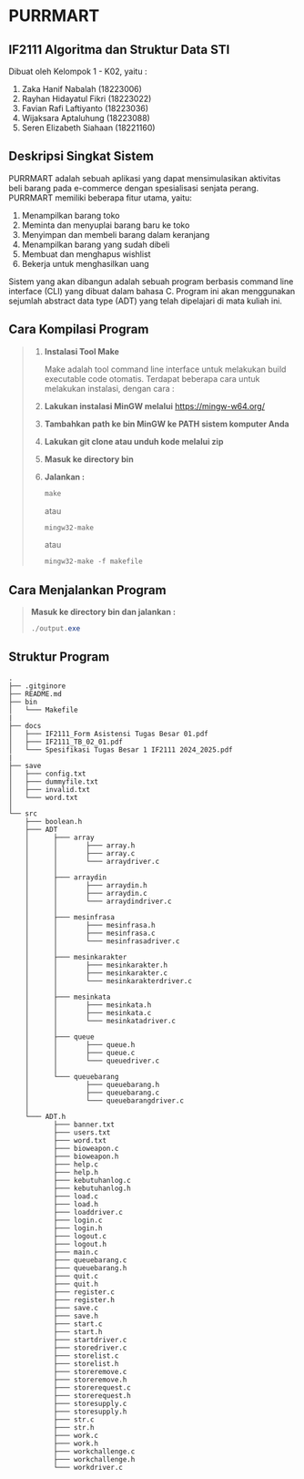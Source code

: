 # PURRMART
## IF2111 Algoritma dan Struktur Data STI

Dibuat oleh Kelompok 1 - K02, yaitu :

1. Zaka Hanif Nabalah (18223006)
2. Rayhan Hidayatul Fikri (18223022)
3. Favian Rafi Laftiyanto (18223036)
4. Wijaksara Aptaluhung (18223088)
5. Seren Elizabeth Siahaan (18221160)

## Deskripsi Singkat Sistem
PURRMART adalah sebuah aplikasi yang dapat mensimulasikan aktivitas beli barang pada e-commerce dengan spesialisasi senjata perang. PURRMART memiliki beberapa fitur utama, yaitu:
1. Menampilkan barang toko
2. Meminta dan menyuplai barang baru ke toko
3. Menyimpan dan membeli barang dalam keranjang
4. Menampilkan barang yang sudah dibeli
5. Membuat dan menghapus wishlist
6. Bekerja untuk menghasilkan uang

Sistem yang akan dibangun adalah sebuah program berbasis command line interface (CLI) yang dibuat dalam bahasa C. Program ini akan menggunakan sejumlah abstract data type (ADT) yang telah dipelajari di mata kuliah ini.

## Cara Kompilasi Program
> 1. **Instalasi Tool Make**
>
>    Make adalah tool command line interface untuk melakukan build executable code otomatis. Terdapat beberapa cara untuk melakukan instalasi, dengan cara :
> 1. **Lakukan instalasi MinGW melalui** https://mingw-w64.org/
> 2. **Tambahkan path ke bin MinGW ke PATH sistem komputer Anda**
> 2. **Lakukan git clone atau unduh kode melalui zip**
> 3. **Masuk ke directory bin**
> 4. **Jalankan :**
>
>    ```powershell
>    make
>    ```
>    atau
>    ```powershell
>    mingw32-make
>    ```
>    atau
>    ```powershell
>    mingw32-make -f makefile
>    ```

## Cara Menjalankan Program
> **Masuk ke directory bin dan jalankan :**
>
> ```powershell
> ./output.exe
> ```

## Struktur Program
```
.
├── .gitginore
├── README.md
├── bin
│   └─── Makefile  
|
├── docs
│   ├─── IF2111_Form Asistensi Tugas Besar 01.pdf			    
│   ├─── IF2111_TB_02_01.pdf		     
│   └─── Spesifikasi Tugas Besar 1 IF2111 2024_2025.pdf				                 
|
├── save
│   ├─── config.txt 			    
│   ├─── dummyfile.txt 			     
│   ├─── invalid.txt				     
│   └─── word.txt                     
│ 
└── src
    ├─── boolean.h
    ├─── ADT
    │      ├─── array
    │      │       ├─── array.h
    │      │       ├─── array.c    
    │      │       └─── arraydriver.c
    │      │
    │      ├─── arraydin
    │      │       ├─── arraydin.h
    │      │       ├─── arraydin.c
    │      │       └─── arraydindriver.c
    │      │
    │      ├─── mesinfrasa
    │      │       ├─── mesinfrasa.h
    │      │       ├─── mesinfrasa.c
    │      │       └─── mesinfrasadriver.c
    │      │
    │      ├─── mesinkarakter
    │      │       ├─── mesinkarakter.h
    │      │       ├─── mesinkarakter.c
    │      │       └─── mesinkarakterdriver.c
    │      │
    │      ├─── mesinkata
    │      │       ├─── mesinkata.h
    │      │       ├─── mesinkata.c
    │      │       └─── mesinkatadriver.c
    │      │
    │      ├─── queue
    │      │       ├─── queue.h
    │      │       ├─── queue.c
    │      │       └─── queuedriver.c
    │      │
    │      └─── queuebarang
    │              ├─── queuebarang.h
    │              ├─── queuebarang.c
    │              └─── queuebarangdriver.c
    │
    └─── ADT.h
           ├─── banner.txt
           ├─── users.txt
           ├─── word.txt
           ├─── bioweapon.c
           ├─── bioweapon.h
           ├─── help.c
           ├─── help.h
           ├─── kebutuhanlog.c
           ├─── kebutuhanlog.h
           ├─── load.c
           ├─── load.h
           ├─── loaddriver.c
           ├─── login.c
           ├─── login.h
           ├─── logout.c
           ├─── logout.h
           ├─── main.c
           ├─── queuebarang.c
           ├─── queuebarang.h
           ├─── quit.c
           ├─── quit.h
           ├─── register.c
           ├─── register.h
           ├─── save.c
           ├─── save.h
           ├─── start.c
           ├─── start.h
           ├─── startdriver.c
           ├─── storedriver.c
           ├─── storelist.c
           ├─── storelist.h
           ├─── storeremove.c
           ├─── storeremove.h
           ├─── storerequest.c
           ├─── storerequest.h
           ├─── storesupply.c
           ├─── storesupply.h
           ├─── str.c
           ├─── str.h
           ├─── work.c
           ├─── work.h
           ├─── workchallenge.c
           ├─── workchallenge.h
           └─── workdriver.c
 ```